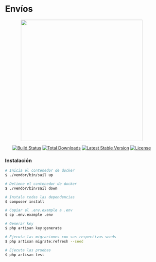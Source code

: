 # Envíos

<p align="center"><a href="https://laravel.com" target="_blank"><img src="https://raw.githubusercontent.com/laravel/art/master/logo-lockup/5%20SVG/2%20CMYK/1%20Full%20Color/laravel-logolockup-cmyk-red.svg" width="400"></a></p>

<p align="center">
<a href="https://travis-ci.org/laravel/framework"><img src="https://travis-ci.org/laravel/framework.svg" alt="Build Status"></a>
<a href="https://packagist.org/packages/laravel/framework"><img src="https://img.shields.io/packagist/dt/laravel/framework" alt="Total Downloads"></a>
<a href="https://packagist.org/packages/laravel/framework"><img src="https://img.shields.io/packagist/v/laravel/framework" alt="Latest Stable Version"></a>
<a href="https://packagist.org/packages/laravel/framework"><img src="https://img.shields.io/packagist/l/laravel/framework" alt="License"></a>
</p>

### Instalación
```sh
# Inicia el contenedor de docker
$ ./vendor/bin/sail up

# Detiene el contenedor de docker
$ ./vendor/bin/sail down

# Instala todas las dependencias
$ composer install

# Copiar el .env.example a .env
$ cp .env.example .env

# Generar key
$ php artisan key:generate

# Ejecuta las migraciones con sus respectivas seeds
$ php artisan migrate:refresh --seed

# Ejecuta las pruebas
$ php artisan test

```